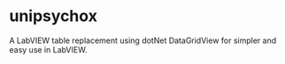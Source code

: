 # unipsychox
A LabVIEW table replacement using dotNet DataGridView for simpler and easy use in LabVIEW.
